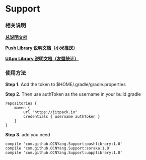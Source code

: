 # Support

### 相关说明
**[总说明文档](https://github.com/OCNYang/Support/blob/master/soraka/README.MD)**  

**[Push Library 说明文档（小米推送）](https://github.com/OCNYang/Support/blob/master/pushlibrary/README.MD)**  

**[UApp Library 说明文档（友盟统计）](https://github.com/OCNYang/Support/blob/master/uapplibrary/README.MD)**

### 使用方法

**Step 1.** Add the token to $HOME/.gradle/gradle.properties  

<!--authToken=jp_a1f20fodr074h4tp9nksut8nk4-->

**Step 2.** Then use authToken as the username in your build.gradle  

    repositories {
        maven {
            url "https://jitpack.io"
            credentials { username authToken }
        }
    }
    
**Step 3.** add you need  

    compile 'com.github.OCNYang.Support:pushlibrary:1.0'
    compile 'com.github.OCNYang.Support:soraka:1.0'
    compile 'com.github.OCNYang.Support:uapplibrary:1.0'

